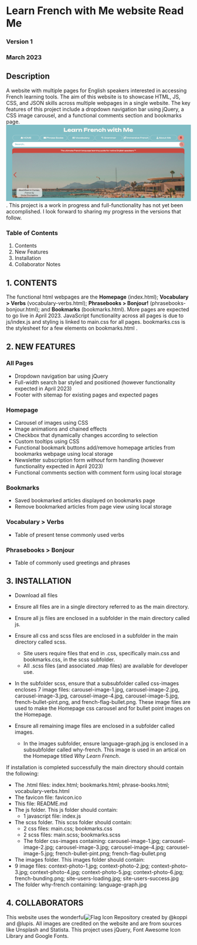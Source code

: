 # Learn French with Me website Read Me
### Version 1
### March 2023

## Description
A website with multiple pages for English speakers interested in accessing French learning tools. The aim of this website is to showcase HTML, JS, CSS, and JSON skills across multiple webpages in a single website. The key features of this project include a dropdown navigation bar using jQuery, a CSS image carousel, and a functional comments section and bookmarks page. 
![LearnFrenchWithMe Homepage](/learn-french-image.png).
This project is a work in progress and full-functionality has not yet been accomplished. I look forward to sharing my progress in the versions that follow. 
### Table of Contents 
1. Contents
2. New Features
3. Installation
4. Collaborator Notes

## 1. CONTENTS
The functional html webpages are the **Homepage** (index.html); **Vocabulary > Verbs** (vocabulary-verbs.html); **Phrasebooks > Bonjour!** (phrasebooks-bonjour.html); and **Bookmarks** (bookmarks.html). 
More pages are expected to go live in April 2023. 
JavaScript functionality across all pages is due to js/index.js and styling is linked to main.css for all pages. bookmarks.css is the stylesheet for a few elements on bookmarks.html . 

## 2. NEW FEATURES
### All Pages 
* Dropdown navigation bar using jQuery 
* Full-width search bar styled and positioned (however functionality expected in April 2023)
* Footer with sitemap for existing pages and expected pages 

### Homepage 
* Carousel of images using CSS
* Image animations and chained effects 
* Checkbox that dynamically changes according to selection
* Custom tooltips using CSS 
* Functional bookmark buttons add/remove homepage articles from bookmarks webpage using local storage
* Newsletter subscription form *without* form handling (however functionality expected in April 2023)
* Functional comments section with comment form using local storage 

### Bookmarks 
* Saved bookmarked articles displayed on bookmarks page
* Remove bookmarked articles from page view using local storage 

### Vocabulary > Verbs 
* Table of present tense commonly used verbs 

### Phrasebooks > Bonjour 
* Table of commonly used greetings and phrases 

## 3. INSTALLATION
* Download all files
* Ensure all files are in a single directory referred to as the main directory.
* Ensure all js files are enclosed in a subfolder in the main directory called js.
* Ensure all css and scss files are enclosed in a subfolder in the main directory called scss.
  * Site users require files that end in .css, specifically main.css and bookmarks.css, in the scss subfolder. 
  * All .scss files (and associated .map files) are available for developer use.
* In the subfolder scss, ensure that a subsubfolder called css-images encloses 7 image files:
   carousel-image-1.jpg, carousel-image-2.jpg, carousel-image-3.jpg, carousel-image-4.jpg, carousel-image-5.jpg, french-bullet-pint.png, and 
   french-flag-bullet.png. 
   These image files are used to make the Homepage css carousel and for bullet point images on the Homepage.
   
* Ensure all remaining image files are enclosed in a subfolder called images.
  * In the images subfolder, ensure language-graph.jpg is enclosed in a subsubfolder called why-french. This image is used in an artical on       the Homepage titled *Why Learn French*.

If installation is completed successfully the main directory should contain the following:
* The .html files: index.html; bookmarks.html; phrase-books.html; vocabulary-verbs.html
* The favicon file: favicon.ico
* This file: README.md
* The js folder. This js folder should contain: 
  * 1 javascript file: index.js 
* The scss folder. This scss folder should contain:
  * 2 css files: main.css; bookmarks.css
  * 2 scss files: main.scss; bookmarks.scss
  * The folder css-images containing: carousel-image-1.jpg; carousel-image-2.jpg; carousel-image-3.jpg; carousel-image-4.jpg; carousel-image-5.jpg; french-bullet-pint.png; french-flag-bullet.png
* The images folder. This images folder should contain: 
 * 9 image files: context-photo-1.jpg; context-photo-2.jpg; context-photo-3.jpg; context-photo-4.jpg; context-photo-5.jpg; context-photo-6.jpg; french-bunding.png; site-users-loading.jpg; site-users-success.jpg
 * The folder why-french containing: language-graph.jpg

## 4. COLLABORATORS
This website uses the wonderful![Flag Icon Repository](https://flagicons.lipis.dev) created by @koppi and @lupis. 
All images are credited on the website and are from sources like Unsplash and Statista. 
This project uses jQuery, Font Awesome Icon Library and Google Fonts. 

